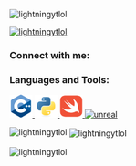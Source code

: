 
<p align="left"> <img src="https://komarev.com/ghpvc/?username=lightningytlol&label=Profile%20views&color=0e75b6&style=flat" alt="lightningytlol" /> </p>

<p align="left"> <a href="https://github.com/ryo-ma/github-profile-trophy"><img src="https://github-profile-trophy.vercel.app/?username=lightningytlol" alt="lightningytlol" /></a> </p>

<h3 align="left">Connect with me:</h3>
<p align="left">
</p>

<h3 align="left">Languages and Tools:</h3>
<p align="left"> <a href="https://www.w3schools.com/cpp/" target="_blank" rel="noreferrer"> <img src="https://raw.githubusercontent.com/devicons/devicon/master/icons/cplusplus/cplusplus-original.svg" alt="cplusplus" width="40" height="40"/> </a> <a href="https://www.python.org" target="_blank" rel="noreferrer"> <img src="https://raw.githubusercontent.com/devicons/devicon/master/icons/python/python-original.svg" alt="python" width="40" height="40"/> </a> <a href="https://developer.apple.com/swift/" target="_blank" rel="noreferrer"> <img src="https://raw.githubusercontent.com/devicons/devicon/master/icons/swift/swift-original.svg" alt="swift" width="40" height="40"/> </a> <a href="https://unrealengine.com/" target="_blank" rel="noreferrer"> <img src="https://raw.githubusercontent.com/kenangundogan/fontisto/036b7eca71aab1bef8e6a0518f7329f13ed62f6b/icons/svg/brand/unreal-engine.svg" alt="unreal" width="40" height="40"/> </a> </p>

<p><img align="left" src="https://github-readme-stats.vercel.app/api/top-langs?username=lightningytlol&show_icons=true&locale=en&layout=compact" alt="lightningytlol" /></p>

<p>&nbsp;<img align="center" src="https://github-readme-stats.vercel.app/api?username=lightningytlol&show_icons=true&locale=en" alt="lightningytlol" /></p>

<p><img align="center" src="https://github-readme-streak-stats.herokuapp.com/?user=lightningytlol&" alt="lightningytlol" /></p>
